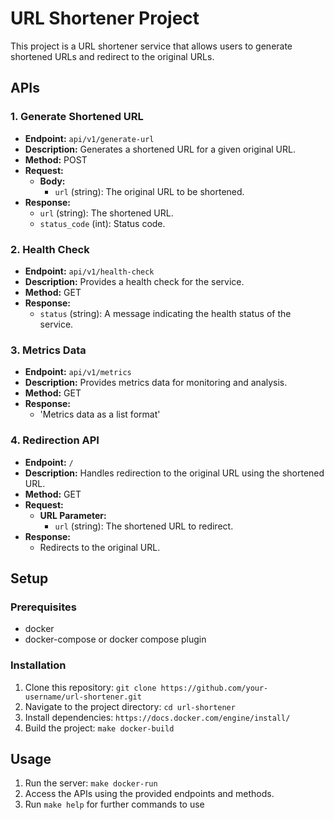 # URL Shortener Project

This project is a URL shortener service that allows users to generate shortened URLs and redirect to the original URLs.

## APIs

### 1. Generate Shortened URL

- **Endpoint:** `api/v1/generate-url`
- **Description:** Generates a shortened URL for a given original URL.
- **Method:** POST
- **Request:**
  - **Body:**
    - `url` (string): The original URL to be shortened.
- **Response:**
  - `url` (string): The shortened URL.
  - `status_code` (int): Status code.
  

### 2. Health Check

- **Endpoint:** `api/v1/health-check`
- **Description:** Provides a health check for the service.
- **Method:** GET
- **Response:**
  - `status` (string): A message indicating the health status of the service.

### 3. Metrics Data

- **Endpoint:** `api/v1/metrics`
- **Description:** Provides metrics data for monitoring and analysis.
- **Method:** GET
- **Response:**
  - 'Metrics data as a list format'

### 4. Redirection API

- **Endpoint:** `/`
- **Description:** Handles redirection to the original URL using the shortened URL.
- **Method:** GET
- **Request:**
  - **URL Parameter:**
    - `url` (string): The shortened URL to redirect.
- **Response:**
  - Redirects to the original URL.

## Setup

### Prerequisites

- docker 
- docker-compose or docker compose plugin

### Installation

1. Clone this repository: `git clone https://github.com/your-username/url-shortener.git`
2. Navigate to the project directory: `cd url-shortener`
3. Install dependencies: `https://docs.docker.com/engine/install/`
4. Build the project: `make docker-build`

## Usage

1. Run the server: `make docker-run`
2. Access the APIs using the provided endpoints and methods.
3. Run `make help` for further commands to use

